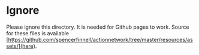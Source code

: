 # Ignore

Please ignore this directory. It is needed for Github pages to work. Source for these files is available [https://github.com/spencerfinnell/actionnetwork/tree/master/resources/assets/](here).
